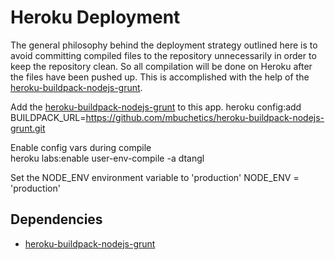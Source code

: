 # Heroku Deployment
The general philosophy behind the deployment strategy outlined here is to avoid committing compiled files to the repository unnecessarily in order to keep the repository clean. So all compilation will be done on Heroku after the files have been pushed up. This is accomplished with the help of the [heroku-buildpack-nodejs-grunt](https://github.com/mbuchetics/heroku-buildpack-nodejs-grunt.git).

Add the [heroku-buildpack-nodejs-grunt](https://github.com/mbuchetics/heroku-buildpack-nodejs-grunt.git) to this app.
  heroku config:add BUILDPACK_URL=https://github.com/mbuchetics/heroku-buildpack-nodejs-grunt.git

Enable config vars during compile  
  heroku labs:enable user-env-compile -a dtangl

Set the NODE_ENV environment variable to 'production'
  NODE_ENV = 'production'

## Dependencies
- [heroku-buildpack-nodejs-grunt](https://github.com/mbuchetics/heroku-buildpack-nodejs-grunt.git)